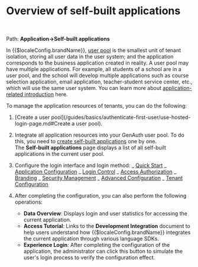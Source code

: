 # Overview of self-built applications

​
<LastUpdated/>

Path: **Application->Self-built applications**

In {{$localeConfig.brandName}}, [user pool](/concepts/user-pool.md) is the smallest unit of tenant isolation, storing all user data in the user system; and the application corresponds to the business application created in reality. A user pool may have multiple applications. For example, all students of a school are in a user pool, and the school will develop multiple applications such as course selection application, email application, teacher-student service center, etc., which will use the same user system. You can learn more about [application-related introduction](/concepts/application.md) here.

To manage the application resources of tenants, you can do the following:

1. [Create a user pool](/guides/basics/authenticate-first-user/use-hosted-login-page.md#Create a user pool).

2. Integrate all application resources into your GenAuth user pool. To do this, you need to [create self-built applications](/guides/app-new/create-app/create-app.md) one by one. </br>The **Self-built applications** page displays a list of all self-built applications in the current user pool.

3. Configure the login interface and login method:
   _ [Quick Start](/guides/app-new/create-app/quick-start.md)
   _ [Application Configuration](/guides/app-new/create-app/app-configuration.md)
   _ [Login Control](/guides/app-new/create-app/login-control.md)
   _ [Access Authorization](/guides/app-new/create-app/application-access-control.md)
   _ [Branding](/guides/app-new/create-app/customize-guard.md)
   _ [Security Management](/guides/app-new/create-app/security-management.md)
   _ [Advanced Configuration](/guides/app-new/create-app/advanced-settings.md)
   _ [Tenant Configuration](/guides/app-new/create-app/tenant-config.md)
   ​
4. After completing the configuration, you can also perform the following operations: ​
   - **Data Overview**: Displays login and user statistics for accessing the current application. ​
   - **Access Tutorial**: Links to the **Development Integration** document to help users understand how {{$localeConfig.brandName}} integrates the current application through various language SDKs. ​
   - **Experience Login**: After completing the configuration of the application, the administrator can click this button to simulate the user's login process to verify the configuration effect.
